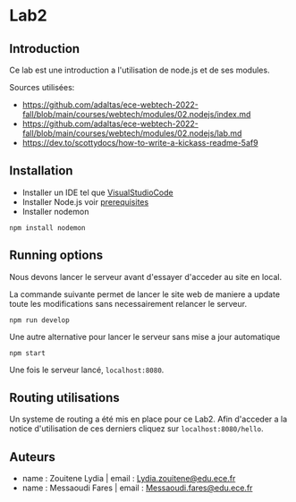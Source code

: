 # Lab2 

##  Introduction

Ce lab est une introduction a l'utilisation de node.js et de ses modules. 

Sources utilisées:

* <https://github.com/adaltas/ece-webtech-2022-fall/blob/main/courses/webtech/modules/02.nodejs/index.md>
* <https://github.com/adaltas/ece-webtech-2022-fall/blob/main/courses/webtech/modules/02.nodejs/lab.md>
* <https://dev.to/scottydocs/how-to-write-a-kickass-readme-5af9>


## Installation

* Installer un IDE tel que [VisualStudioCode](https://code.visualstudio.com/)
* Installer Node.js voir [ prerequisites](https://github.com/adaltas/ece-webtech-2022-fall/blob/main/courses/webtech/modules/01.prerequisite/index.md#nodejs-installation)
* Installer nodemon

```
npm install nodemon
```

## Running options


Nous devons lancer le serveur avant d'essayer d'acceder au site en local.

La commande suivante permet de lancer le site web de maniere a update toute les modifications sans necessairement relancer le serveur.

    npm run develop

Une autre alternative pour lancer le serveur sans mise a jour automatique 

    npm start

Une fois le serveur lancé, `localhost:8080`.

## Routing utilisations

Un systeme de routing a été mis en place pour ce Lab2. Afin d'acceder a la notice d'utilisation de ces derniers cliquez sur `localhost:8080/hello`.

## Auteurs

- name : Zouitene Lydia | email : Lydia.zouitene@edu.ece.fr
- name : Messaoudi Fares | email : Messaoudi.fares@edu.ece.fr


